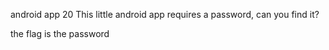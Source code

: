 android app
20
This little android app requires a password, can you find it?

the flag is the password


